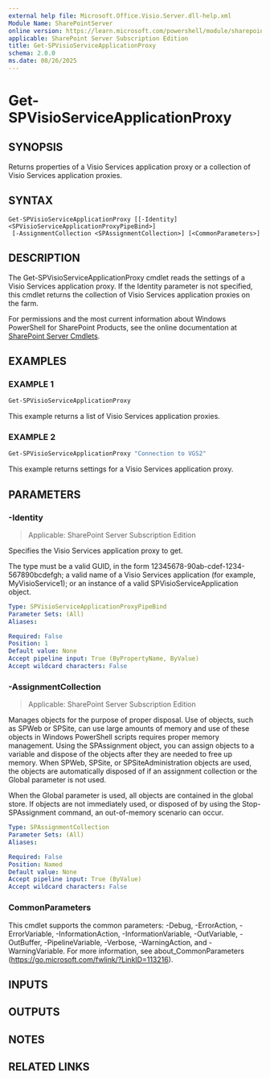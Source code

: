 ```yaml
---
external help file: Microsoft.Office.Visio.Server.dll-help.xml
Module Name: SharePointServer
online version: https://learn.microsoft.com/powershell/module/sharepoint-server/get-spvisioserviceapplicationproxy
applicable: SharePoint Server Subscription Edition
title: Get-SPVisioServiceApplicationProxy
schema: 2.0.0
ms.date: 08/26/2025
---
```


# Get-SPVisioServiceApplicationProxy

## SYNOPSIS
Returns properties of a Visio Services application proxy or a collection of Visio Services application proxies.

## SYNTAX

```
Get-SPVisioServiceApplicationProxy [[-Identity] <SPVisioServiceApplicationProxyPipeBind>]
 [-AssignmentCollection <SPAssignmentCollection>] [<CommonParameters>]
```

## DESCRIPTION
The Get-SPVisioServiceApplicationProxy cmdlet reads the settings of a Visio Services application proxy.
If the Identity parameter is not specified, this cmdlet returns the collection of Visio Services application proxies on the farm.

For permissions and the most current information about Windows PowerShell for SharePoint Products, see the online documentation at [SharePoint Server Cmdlets](https://learn.microsoft.com/powershell/sharepoint/sharepoint-server/sharepoint-server-cmdlets).

## EXAMPLES

### EXAMPLE 1
```powershell
Get-SPVisioServiceApplicationProxy
```

This example returns a list of Visio Services application proxies.

### EXAMPLE 2
```powershell
Get-SPVisioServiceApplicationProxy "Connection to VGS2"
```

This example returns settings for a Visio Services application proxy.

## PARAMETERS

### -Identity

> Applicable: SharePoint Server Subscription Edition

Specifies the Visio Services application proxy to get.

The type must be a valid GUID, in the form 12345678-90ab-cdef-1234-567890bcdefgh; a valid name of a Visio Services application (for example, MyVisioService1); or an instance of a valid SPVisioServiceApplication object.

```yaml
Type: SPVisioServiceApplicationProxyPipeBind
Parameter Sets: (All)
Aliases:

Required: False
Position: 1
Default value: None
Accept pipeline input: True (ByPropertyName, ByValue)
Accept wildcard characters: False
```

### -AssignmentCollection

> Applicable: SharePoint Server Subscription Edition

Manages objects for the purpose of proper disposal.
Use of objects, such as SPWeb or SPSite, can use large amounts of memory and use of these objects in Windows PowerShell scripts requires proper memory management.
Using the SPAssignment object, you can assign objects to a variable and dispose of the objects after they are needed to free up memory.
When SPWeb, SPSite, or SPSiteAdministration objects are used, the objects are automatically disposed of if an assignment collection or the Global parameter is not used.

When the Global parameter is used, all objects are contained in the global store.
If objects are not immediately used, or disposed of by using the Stop-SPAssignment command, an out-of-memory scenario can occur.

```yaml
Type: SPAssignmentCollection
Parameter Sets: (All)
Aliases:

Required: False
Position: Named
Default value: None
Accept pipeline input: True (ByValue)
Accept wildcard characters: False
```

### CommonParameters
This cmdlet supports the common parameters: -Debug, -ErrorAction, -ErrorVariable, -InformationAction, -InformationVariable, -OutVariable, -OutBuffer, -PipelineVariable, -Verbose, -WarningAction, and -WarningVariable. For more information, see about_CommonParameters (https://go.microsoft.com/fwlink/?LinkID=113216).

## INPUTS

## OUTPUTS

## NOTES

## RELATED LINKS
